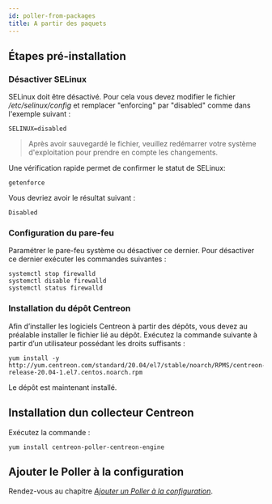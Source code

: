 ```yaml
---
id: poller-from-packages
title: A partir des paquets
---
```


## Étapes pré-installation

### Désactiver SELinux

SELinux doit être désactivé. Pour cela vous devez modifier le fichier */etc/selinux/config* et remplacer "enforcing"
par "disabled" comme dans l'exemple suivant :

``` shell
SELINUX=disabled
```

> Après avoir sauvegardé le fichier, veuillez redémarrer votre système d'exploitation pour prendre en compte les changements.

Une vérification rapide permet de confirmer le statut de SELinux:

``` shell
getenforce
```

Vous devriez avoir le résultat suivant :

``` shell
Disabled
```

### Configuration du pare-feu

Paramétrer le pare-feu système ou désactiver ce dernier. Pour désactiver ce dernier exécuter les commandes suivantes :

``` shell
systemctl stop firewalld
systemctl disable firewalld
systemctl status firewalld
```

### Installation du dépôt Centreon

Afin d’installer les logiciels Centreon à partir des dépôts, vous devez au préalable installer le fichier lié au dépôt.
Exécutez la commande suivante à partir d’un utilisateur possédant les droits suffisants :

``` shell
yum install -y http://yum.centreon.com/standard/20.04/el7/stable/noarch/RPMS/centreon-release-20.04-1.el7.centos.noarch.rpm
```

Le dépôt est maintenant installé.

## Installation dun collecteur Centreon

Exécutez la commande :

``` shell
yum install centreon-poller-centreon-engine
```

## Ajouter le Poller à la configuration

Rendez-vous au chapitre *[Ajouter un Poller à la configuration](add-poller-to-configuration.html)*.
